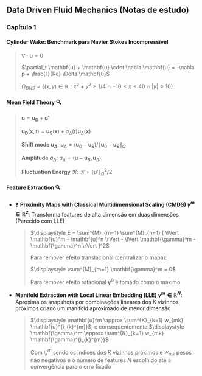 ## Data Driven Fluid Mechanics (Notas de estudo)

### Capítulo 1
#### Cylinder Wake: Benchmark para Navier Stokes Incompressível


>  $\nabla \cdot \mathbf{u} = 0$
> 
> $\partial_t \mathbf{u} + \mathbf{u} \cdot \nabla \mathbf{u} = -\nabla p + \frac{1}{Re} \Delta \mathbf{u}$
>
> $`\Omega_{DNS} = \{ (x,y) \in \mathbb{R}: x^2 + y^2 \geq 1/4 \cap -10 \leq x \leq 40 \cap |y| \leq 10 \} `$

#### Mean Field Theory 🔍 
  > $\mathbf{u} = \mathbf{u_D} + \mathbf{u'}$
  > 
  > $\mathbf{u_D}(\mathbf{x}, t) = \mathbf{u_S}(\mathbf{x}) + a_{\Delta}(t)\mathbf{u}_{\Delta}(\mathbf{x})$
  > 
  > **Shift mode $\mathbf{u}_{\Delta}$**: 
  > $`\mathbf{u}_{\Delta} = (\mathbf{u}_0 - \mathbf{u_S}) / \lVert \mathbf{u}_0 - \mathbf{u_S} \rVert_{\Omega}`$
  > 
  > **Amplitude  $a_{\Delta}$**: 
  > $a_{\Delta} = (\mathbf{u}-\mathbf{u_S}, \mathbf{u}_{\Delta})$
  > 
  > **Fluctuation Energy $\mathcal{K}$**:
  > $`\mathcal{K} = \lVert \mathbf{u'} \rVert_{\Omega}^{2}/2`$

#### Feature Extraction 🔍
- ❓ **Proximity Maps with Classical Multidimensional Scaling (CMDS) $\gamma^m \in \mathbb{R}^2$**: Transforma features de alta dimensão em duas dimensões (Parecido com LLE)
  > $`\displaystyle E = \sum^{M}_{m=1} \sum^{M}_{n=1} [ \lVert \mathbf{u}^m -  \mathbf{u}^n \rVert - \lVert  \mathbf{\gamma}^m - \mathbf{\gamma}^n \rVert ]^2`$
  >
  > Para remover efeito translacional (centralizar o mapa):
  > 
  > $`\displaystyle \sum^{M}_{m=1} \mathbf{\gamma}^m = 0`$
  > 
  > Para remover efeito rotacional $`\mathbf{\gamma}^0`$ é tomado como o máximo

- **Manifold Extraction with Local Linear Embedding (LLE) $\gamma^m \in \mathbb{R}^N$**: Aproxima os snapshots por combinações lineares dos $K$ vizinhos próximos criano um manifold aproximado de menor dimensão
  > $`\displaystyle \mathbf{u}^m \approx \sum^{K}_{k=1} w_{mk} \mathbf{u}^{i_{k}^{m}}`$, e consequentemente $`\displaystyle \mathbf{\gamma}^m \approx \sum^{K}_{k=1} w_{mk} \mathbf{\gamma}^{i_{k}^{m}}`$
  >
  > Com $i_{k}^{m}$ sendo os indices dos $K$ vizinhos próximos e $w_{mk}$ pesos não negativos e o número de features $N$ escolhido até a convergência para o erro fixado


